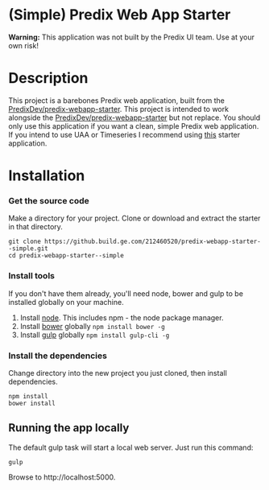 # (Simple) Predix Web App Starter

**Warning:** This application was not built by the Predix UI team. Use at your own risk!

# Description
This project is a barebones Predix web application, built from the [PredixDev/predix-webapp-starter](https://github.com/PredixDev/predix-webapp-starter). This project is intended to work alongside the [PredixDev/predix-webapp-starter](https://github.com/PredixDev/predix-webapp-starter) but not replace. You should only use this application if you want a clean, simple Predix web application. If you intend to use UAA or Timeseries I recommend using [this](https://github.com/PredixDev/predix-webapp-starter) starter application.

# Installation
### Get the source code
Make a directory for your project.  Clone or download and extract the starter in that directory.
```
git clone https://github.build.ge.com/212460520/predix-webapp-starter--simple.git
cd predix-webapp-starter--simple
```

### Install tools
If you don't have them already, you'll need node, bower and gulp to be installed globally on your machine.  

1. Install [node](https://nodejs.org/en/download/).  This includes npm - the node package manager.  
2. Install [bower](https://bower.io/) globally `npm install bower -g`  
3. Install [gulp](http://gulpjs.com/) globally `npm install gulp-cli -g`  

### Install the dependencies
Change directory into the new project you just cloned, then install dependencies.
```
npm install
bower install
```
## Running the app locally
The default gulp task will start a local web server.  Just run this command:
```
gulp
```
Browse to http://localhost:5000.
